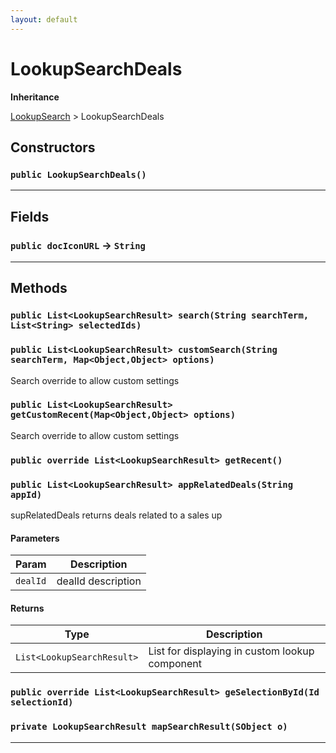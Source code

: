 ```yaml
---
layout: default
---
```

# LookupSearchDeals

**Inheritance**

[LookupSearch](./LookupSearch.md)
 &gt; 
LookupSearchDeals

## Constructors
### `public LookupSearchDeals()`
---
## Fields

### `public docIconURL` → `String`


---
## Methods
### `public List<LookupSearchResult> search(String searchTerm, List<String> selectedIds)`
### `public List<LookupSearchResult> customSearch(String searchTerm, Map<Object,Object> options)`

Search override to allow custom settings

### `public List<LookupSearchResult> getCustomRecent(Map<Object,Object> options)`

Search override to allow custom settings

### `public override List<LookupSearchResult> getRecent()`
### `public List<LookupSearchResult> appRelatedDeals(String appId)`

supRelatedDeals returns deals related to a sales up

#### Parameters

|Param|Description|
|---|---|
|`dealId`|dealId description|

#### Returns

|Type|Description|
|---|---|
|`List<LookupSearchResult>`|List<LookupSearchResult> for displaying in custom lookup component|

### `public override List<LookupSearchResult> geSelectionById(Id selectionId)`
### `private LookupSearchResult mapSearchResult(SObject o)`
---
